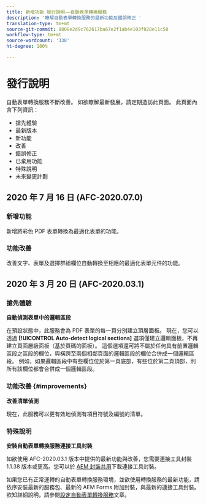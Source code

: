 ```yaml
---
title: 新增功能 發行說明——自動表單轉換服務
description: '瞭解自動表單轉換服務的最新功能及錯誤修正 '
translation-type: tm+mt
source-git-commit: 8808e2d9c762617ba67e2f1ab4e103f828e11c58
workflow-type: tm+mt
source-wordcount: '338'
ht-degree: 100%

---
```



# 發行說明

自動表單轉換服務不斷改善。 如欲瞭解最新發展，請定期造訪此頁面。 此頁面內含下列資訊：

* 搶先體驗
* 最新版本
* 新功能
* 改善
* 錯誤修正
* 已棄用功能
* 特殊說明
* 未來變更計劃


## 2020 年 7 月 16 日 (AFC-2020.07.0)

### 新增功能

新增將彩色 PDF 表單轉換為最適化表單的功能。

### 功能改善

改善文字、表單及選擇群組欄位自動轉換至相應的最適化表單元件的功能。


## 2020 年 3 月 20 日 (AFC-2020.03.1)

### 搶先體驗

**自動偵測表單中的邏輯區段**

在預設狀態中，此服務會為 PDF 表單的每一頁分別建立頂層面板。 現在，您可以透過 **[!UICONTROL Auto-detect logical sections]** 選項僅建立邏輯面板，不再建立頁面層級面板（基於頁碼的面板）。 這個選項還可將不屬於任何具有前置邏輯區段之區段的欄位，與橫跨至兩個相鄰頁面的邏輯區段的欄位合併成一個邏輯區段。 例如，如果邏輯區段中有些欄位位於第一頁底部，有些位於第二頁頂部，則所有該欄位都會合併成一個邏輯區段。

### 功能改善  {#improvements}

**改善清單偵測**

現在，此服務可以更有效地偵測有項目符號及編號的清單。

### 特殊說明

**安裝自動表單轉換服務連接工具封裝**

如欲使用 AFC-2020.03.1 版本中提供的最新功能與改善，您需要連接工具封裝 1.1.38 版本或更高。您可以於 [AEM 封裝共用](https://www.adobeaemcloud.com/content/marketplace/marketplaceProxy.html?packagePath=/content/companies/public/adobe/packages/cq650/featurepack/AFCS-Connector-2020.03.1)下載連接工具封裝。

如果您已有正常運轉的自動表單轉換服務環境，並欲使用轉換服務的最新功能，請依序安裝最新的服務包、最新的 AEM Forms 附加封裝，與最新的連接工具封裝。 欲知詳細說明，請參閱[設定自動表單轉換服務](configure-service.md)文章。